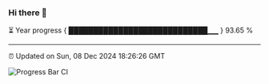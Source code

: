 ### Hi there 👋

⏳ Year progress { ████████████████████████████▁▁ } 93.65 %

---

⏰ Updated on Sun, 08 Dec 2024 18:26:26 GMT

![Progress Bar CI](https://github.com/liununu/liununu/workflows/Progress%20Bar%20CI/badge.svg)
